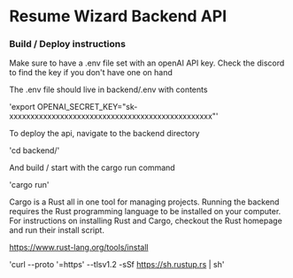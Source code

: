 # Resume Wizard Backend API

### Build / Deploy instructions
Make sure to have a .env file set with an openAI API key. Check the discord to find the key if you don't have one on hand

The .env file should live in backend/.env with contents

'export OPENAI_SECRET_KEY="sk-xxxxxxxxxxxxxxxxxxxxxxxxxxxxxxxxxxxxxxxxxxxxxxxx"'

To deploy the api, navigate to the backend directory

'cd backend/'

And build / start with the cargo run command

'cargo run'

Cargo is a Rust all in one tool for managing projects. Running the backend requires the Rust programming language to be installed on your computer. For instructions on installing Rust and Cargo, checkout the Rust homepage and run their install script.

https://www.rust-lang.org/tools/install

'curl --proto '=https' --tlsv1.2 -sSf https://sh.rustup.rs | sh'

